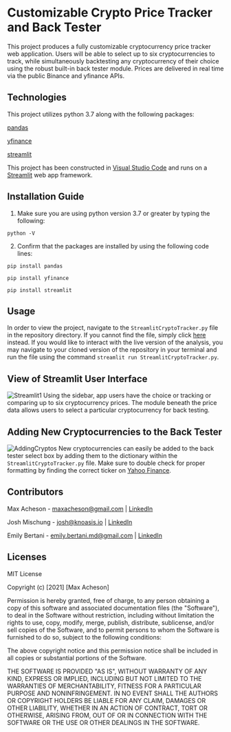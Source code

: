 # Customizable Crypto Price Tracker and Back Tester

This project produces a fully customizable cryptocurrency price tracker web application. Users will be able to select up to six cryptocurrencies to track, while simultaneously backtesting any cryptocurrency of their choice using the robust built-in back tester module. Prices are delivered in real time via the public Binance and yfinance APIs. 

## Technologies

This project utilizes python 3.7 along with the following packages:

[pandas](https://pandas.pydata.org/)

[yfinance](https://pypi.org/project/yfinance/)

[streamlit](https://streamlit.io/)

This project has been constructed in [Visual Studio Code](https://code.visualstudio.com/) and runs on a [Streamlit](https://streamlit.io/) web app framework.

## Installation Guide

1. Make sure you are using python version 3.7 or greater by typing the following:

`python -V`

2. Confirm that the packages are installed by using the following code lines:

`pip install pandas`

`pip install yfinance`

`pip install streamlit`

## Usage

In order to view the project, navigate to the `StreamlitCryptoTracker.py` file in the repository directory. If you cannot find the file, simply click [here](https://github.com/MaxAcheson/group_project_3/blob/main/StreamlitCryptoTracker.py) instead. If you would like to interact with the live version of the analysis, you may navigate to your cloned version of the repository in your terminal and run the file using the command `streamlit run StreamlitCryptoTracker.py`.

## View of Streamlit User Interface

![Streamlit1](https://github.com/MaxAcheson/group_project_3/blob/main/Images/streamlit-app.png)
Using the sidebar, app users have the choice or tracking or comparing up to six cryptocurrency prices. The module beneath the price data allows users to select a particular cryptocurrency for back testing. 

## Adding New Cryptocurrencies to the Back Tester

![AddingCryptos](https://github.com/MaxAcheson/group_project_3/blob/main/Images/AddingCryptos.png)
New cryptocurrencies can easily be added to the back tester select box by adding them to the dictionary within the `StreamlitCryptoTracker.py` file. Make sure to double check for proper formatting by finding the correct ticker on [Yahoo Finance](https://finance.yahoo.com/).

## Contributors

Max Acheson - maxacheson@gmail.com | [LinkedIn](https://www.linkedin.com/in/max-acheson-75093a19a/)

Josh Mischung - josh@knoasis.io | [LinkedIn](https://www.linkedin.com/in/joshmischung/)

Emily Bertani - emily.bertani.md@gmail.com | [LinkedIn](https://www.linkedin.com/in/emily-bertani-1ab184222/)

## Licenses

MIT License

Copyright (c) [2021] [Max Acheson]

Permission is hereby granted, free of charge, to any person obtaining a copy of this software and associated documentation files (the "Software"), to deal in the Software without restriction, including without limitation the rights to use, copy, modify, merge, publish, distribute, sublicense, and/or sell copies of the Software, and to permit persons to whom the Software is furnished to do so, subject to the following conditions:

The above copyright notice and this permission notice shall be included in all copies or substantial portions of the Software.

THE SOFTWARE IS PROVIDED "AS IS", WITHOUT WARRANTY OF ANY KIND, EXPRESS OR IMPLIED, INCLUDING BUT NOT LIMITED TO THE WARRANTIES OF MERCHANTABILITY, FITNESS FOR A PARTICULAR PURPOSE AND NONINFRINGEMENT. IN NO EVENT SHALL THE AUTHORS OR COPYRIGHT HOLDERS BE LIABLE FOR ANY CLAIM, DAMAGES OR OTHER LIABILITY, WHETHER IN AN ACTION OF CONTRACT, TORT OR OTHERWISE, ARISING FROM, OUT OF OR IN CONNECTION WITH THE SOFTWARE OR THE USE OR OTHER DEALINGS IN THE SOFTWARE.